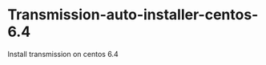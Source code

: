 Transmission-auto-installer-centos-6.4
======================================

Install transmission on centos 6.4
